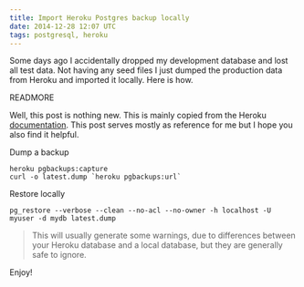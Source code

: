 ```yaml
---
title: Import Heroku Postgres backup locally
date: 2014-12-28 12:07 UTC
tags: postgresql, heroku
---
```


Some days ago I accidentally dropped my development database and lost all test data. Not having any seed files I just dumped the production data from Heroku and imported it locally.
Here is how.

READMORE

Well, this post is nothing new. This is mainly copied from the Heroku [documentation](https://devcenter.heroku.com/articles/heroku-postgres-import-export). 
This post serves mostly as reference for me but I hope you also find it helpful.

Dump a backup

```shell
heroku pgbackups:capture
curl -o latest.dump `heroku pgbackups:url`
```

Restore locally

```shell
pg_restore --verbose --clean --no-acl --no-owner -h localhost -U myuser -d mydb latest.dump
```

> This will usually generate some warnings, due to differences between your Heroku database and a local database, but they are generally safe to ignore.

Enjoy!

